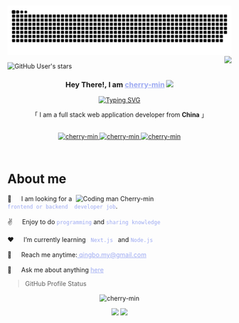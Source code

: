 <picture>
  <source media="(prefers-color-scheme: dark)" srcset="https://raw.githubusercontent.com/CherryNo1/CherryNo1/output/github-contribution-grid-snake-dark.svg">
  <source media="(prefers-color-scheme: light)" srcset="https://raw.githubusercontent.com/CherryNo1/CherryNo1/output/github-contribution-grid-snake.svg">
  <img alt="github contribution grid snake animation" src="https://raw.githubusercontent.com/CherryNo1/CherryNo1/output/github-contribution-grid-snake.svg">
</picture>


<a href="https://komarev.com/ghpvc/?username=cherry-min">
    <img align="right" src="https://visitcount.itsvg.in/api?id=cherry-min&label=Profile%20Views&icon=2&pretty=true" />
</a>

<!-- [![wakatime](https://wakatime.com/badge/user/.svg)](https://wakatime.com/@) -->

![GitHub User's stars](https://img.shields.io/github/stars/cherry-min?label=Total%20Stars&color=FF6A3D)

<!-- Intro  -->
<h3 align="center">
   Hey There!, I am
                <b><a target="_blank" href="https://alpaycelik.dev" style="color:#9DAAF2">cherry-min</a>  <img src="https://media.giphy.com/media/hvRJCLFzcasrR4ia7z/giphy.gif" width="28">
</b>
</h3>
<p align="center">
  <a href="https://github.com/cherry-min">
    <a href="https://git.io/typing-svg">
      <img src="https://readme-typing-svg.herokuapp.com?font=Poppins&weight=600&pause=1000&color=9DAAF2&center=true&vCenter=true&random=false&width=435&height=52&lines=Full-stack+Web+developer;Tech+Enthusiast;Learning+new+Skills" alt="Typing SVG" />
    </a>
  </a>
</p>
<p align="center">     
    「 I am a full stack web application developer from <b>China</b> 」
    <br>
    <br>

</p>

<p align="center">
 <a href="#" target="blank">
  <img src="https://img.shields.io/badge/Website-DC143C?style=for-the-badge&logo=medium&logoColor=white&bgColor=" alt="cherry-min" />
 </a>
 <a href="#" target="_blank">
  <img src="https://img.shields.io/badge/LinkedIn-0077B5?style=for-the-badge&logo=linkedin&logoColor=white" alt="cherry-min"/>
 </a>
 <a href="#" target="_blank">
  <img src="https://img.shields.io/badge/discord-5865F2?style=for-the-badge&logo=discord&logoColor=white" alt="cherry-min"/>
 </a>
</p>
<br />

<!-- About Section -->

# About me

<p>
 <img align="right" width="350" src="./assets/animation.gif" alt="Coding man Cherry-min" />
👯 &emsp; I am looking for a <code style="color:#9DAAF2"> frontend or backend  developer job</code>.<br/><br/>
✌️ &emsp; Enjoy to do <code style="color:#9DAAF2">programming</code> and <code style="color:#9DAAF2">sharing knowledge</code> <br/><br/>
❤️ &emsp; I’m currently learning <code style="color:#9DAAF2"> Next.js </code> and <code style="color:#9DAAF2">Node.js</code><br/><br/>
📧 &emsp; Reach me anytime:<a style="color:#9DAAF2" href="mailto=hello@cherry-minelik.dev"> qingbo.my@gmail.com</a><br/><br/>
💬 &emsp; Ask me about anything <a style="color:#9DAAF2" href="https://github.com/cherry-min/cherry-min/issues">here</a>
</p>


> GitHub Profile Status

<p align="center">
  <a>
    <img align="center" src="https://github-readme-streak-stats.herokuapp.com/?user=cherry-min&theme=dark&hide_border=true" alt="cherry-min"/>
  </a>
</p>
<p align="center">
    <img src="https://github-readme-stats.vercel.app/api?username=cherry-min&show_icons=true&bg_color=0e2239&text_color=58a6ff&hide_border=true" width="45%">
    <img src="https://github-readme-stats.vercel.app/api/top-langs?username=cherry-min&layout=compact&bg_color=0e2239&text_color=58a6ff&hide_border=true"  width="45%">
</p>

<br/>
<br/>
<br/>

